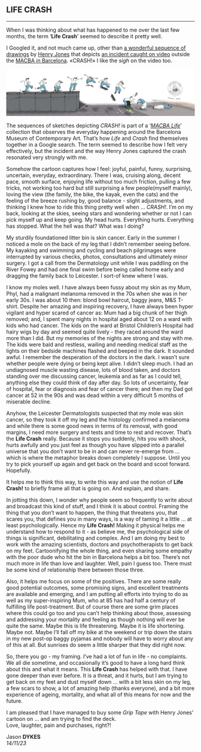<link rel="stylesheet" type="text/css" href="https://jsndyks.github.io/web/css/pages.css"/>

## LIFE CRASH

---

When I was thinking about what has happened to me over the last few months, the term ‘**Life Crash**’ seemed to describe it pretty well.

I Googled it, and not much came up, other than [a wonderful  sequence of drawings](https://www.instagram.com/p/Ceq4sHqOAvQ/?img_index=1) by [Henry Jones](https://henryjonesstudio.com/) that depicts [an incident caught on video](https://www.instagram.com/p/Ceq4sHqOAvQ/?img_index=4) outside the [MACBA in Barcelona](https://www.macba.cat/en). &laquo;CRASH!&raquo; I like the _sigh_ on the video too.


<div class="topTitle" width="80%">
<a href="./img/henryJones.2000.png"><img src="./img/henryJones.2000.png" style="border:none"/></a>
</div>

The sequences of sketches depicting _CRASH!_ is part of a ‘_[MACBA Life](https://macbalife.com/)_’ collection that observes the everyday happening around the Barcelona Museum of Contemporary Art. That’s how _Life_ and _Crash_ find themselves together in a Google search. The term seemed to describe how I felt very effectively, but the incident and the way Henry Jones captured the crash resonated very strongly with me. 

Somehow the cartoon captures how I feel: joyful, painful, funny, surprising, uncertain, everyday, extraordinary. There I was, cruising along, decent pace, smooth surface, enjoying life without too much friction, pulling a few tricks, not working too hard but still surprising a few people(myself mainly), loving the view (the family, the bike, the kayak, even the cats) and the feeling of the breeze rushing by, good balance - slight adjustments, and thinking I knew how to ride this thing pretty well when … _CRASH!_. I’m on my back, looking at the skies, seeing stars and wondering whether or not I can pick myself up and keep going. My head hurts. Everything hurts. Everything has stopped. What the hell was that? What was I doing?

My sturdily foundationed litter bin is skin cancer. Early in the summer I noticed a mole on the back of my leg that I didn’t remember seeing before. My kayaking and swimming and cycling and beach pilgrimages were interrupted by various checks, photos, consultations and ultimately minor surgery. I got a call from the Dermatology unit while I was paddling on the River Fowey and had one final swim before being called home early and dragging the family back to Leicester. I sort-of knew where I was.

I know my moles well. I have always been fussy about my skin as my Mum, Phyl, had a malignant melanoma removed in the 70s when she was in her early 30s. I was about 10 then: blond bowl haircut, baggy jeans, M&S T-shirt. Despite her amazing and inspiring recovery, I have always been hyper vigilant and hyper scared of cancer as: Mum had a big chunk of her thigh removed; and, I spent many nights in hospital aged about 12 on a ward with kids who had cancer. The kids on the ward at Bristol Children’s Hospital had hairy wigs by day and seemed quite lively - they raced around the ward more than I did. But my memories of the nights are strong and stay with me. The kids were bald and restless, wailing and needing medical staff as the lights on their bedside machines flashed and beeped in the dark. It sounded awful. I remember the desperation of the doctors in the dark. I wasn’t sure whether people were dying or being kept alive. I didn’t sleep much. I had an undiagnosed muscle wasting disease, lots of blood taken, and doctors standing over me discussing cancer, leukemia and as far as I could tell, anything else they could think of day after day. So lots of uncertainty, fear of hospital, fear or diagnosis and fear of cancer there; and then my Dad got cancer at 52 in the 90s and was dead within a very difficult 5 months of miserable decline.

Anyhow, the Leicester Dermatologists suspected that my mole was skin cancer, so they took it off my leg and the histology confirmed a melanoma and while there is some good news in terms of its removal, with good margins, I need more surgery and tests and time to rest and recover. That’s the **Life Crash** really. Because it stops you suddenly, hits you with shock, hurts awfully and you just feel as though you have slipped into a parallel universe that you don’t want to be in and can never re-emerge from … which is where the metaphor breaks down completely I suppose. Until you try to pick yourself up again and get back on the board and scoot forward. Hopefully.

It helps me to think this way, to write this way and use the notion of **Life Crash!** to briefly frame all that is going on. And explain, and share.

In jotting this down, I wonder why people seem so frequently to write about and broadcast this kind of stuff, and I think it is about control. Framing the thing that you don’t want to happen, the thing that threatens you, that scares you, that defines you in many ways, is a way of taming it a little … at least psychologically. 
Hence my **Life Crash!** 
Making it physical helps me understand how to respond to it - as believe me, the psychological side of things is significant, debilitating and complex. And I am doing my best to work with the amazing scientists, doctors and psychotherapists to get back on my feet. Cartoonifying the whole thing, and even sharing some empathy with the poor dude who hit the bin in Barcelona helps a bit too. There’s not much more in life than love and laughter. Well, pain I guess too. There must be some kind of relationship there between those three.

Also, it helps me focus on some of the positives. There are some really good potential outcomes, some promising signs, and excellent treatments are available and emerging, and I am putting all efforts into trying to do as well as my super-inspiring Mum, who at 85 has had half a century of fulfilling life post-treatment. But of course there are some grim places where this could go too and you can’t help thinking about those, assessing and addressing your mortality and feeling as though nothing will ever be quite the same. Maybe this is life threatening. Maybe it is life shortening. Maybe not. Maybe I’ll fall off my bike at the weekend or trip down the stairs in my new post-op baggy pyjamas and nobody will have to worry about any of this at all. But sunrises do seem a little sharper that they did right now.

So, there you go - my framing. I’ve had a lot of fun in life - no complaints. We all die sometime, and occasionally it’s good to have a long hard think about this and what it means. This **Life Crash** has helped with that. I have gone deeper than ever before. It is a threat, and it hurts, but I am trying to get back on my feet and dust myself down … with a bit less skin on my leg, a few scars to show, a lot of amazing help (thanks everyone), and a bit more experience of ageing, mortality, and what all of this means for now and the future.

I am pleased that I have managed to buy some _Grip Tape_ with Henry Jones' cartoon on ... and am trying to find the deck.<br/>
Love, laughter, pain and purchases, right?!

<div class="jdSig" markdown="1">

Jason **DYKES**<br/>_14/11/23_
<!---<br/>🐁--->

</div>
